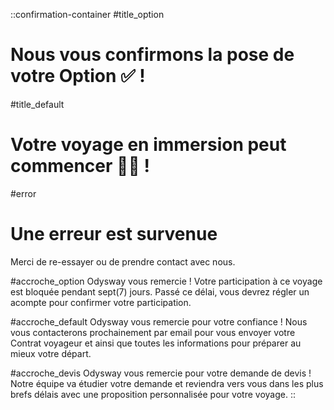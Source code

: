 ::confirmation-container
#title_option
# Nous vous confirmons la pose de votre Option ✅ !

#title_default
# Votre voyage en immersion peut commencer 🎒😊 !

#error
# Une erreur est survenue

Merci de re-essayer ou de prendre contact avec nous.

#accroche_option
Odysway vous remercie ! Votre participation à ce voyage est bloquée pendant sept(7) jours. Passé ce délai, vous devrez régler un acompte pour confirmer votre participation.

#accroche_default
Odysway vous remercie pour votre confiance ! Nous vous contacterons prochainement par email pour vous envoyer votre Contrat voyageur et ainsi que toutes les informations pour préparer au mieux votre départ.

#accroche_devis
Odysway vous remercie pour votre demande de devis ! Notre équipe va étudier votre demande et reviendra vers vous dans les plus brefs délais avec une proposition personnalisée pour votre voyage.
::
